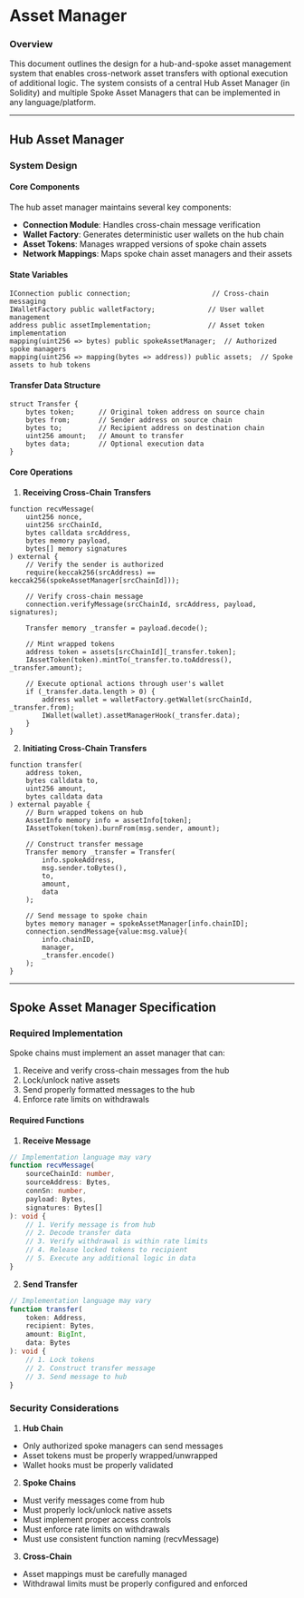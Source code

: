 # Asset Manager

### Overview

This document outlines the design for a hub-and-spoke asset management system that enables cross-network asset transfers with optional execution of additional logic. The system consists of a central Hub Asset Manager (in Solidity) and multiple Spoke Asset Managers that can be implemented in any language/platform.

***

## Hub Asset Manager

### System Design

#### Core Components

The hub asset manager maintains several key components:

* **Connection Module**: Handles cross-chain message verification
* **Wallet Factory**: Generates deterministic user wallets on the hub chain
* **Asset Tokens**: Manages wrapped versions of spoke chain assets
* **Network Mappings**: Maps spoke chain asset managers and their assets

#### State Variables

```solidity:evm/contracts/assetmanager/assetmanager.sol
IConnection public connection;                    // Cross-chain messaging
IWalletFactory public walletFactory;             // User wallet management
address public assetImplementation;              // Asset token implementation
mapping(uint256 => bytes) public spokeAssetManager;  // Authorized spoke managers
mapping(uint256 => mapping(bytes => address)) public assets;  // Spoke assets to hub tokens
```

#### Transfer Data Structure

```solidity
struct Transfer {
    bytes token;      // Original token address on source chain
    bytes from;       // Sender address on source chain
    bytes to;         // Recipient address on destination chain
    uint256 amount;   // Amount to transfer
    bytes data;       // Optional execution data
}
```

#### Core Operations

1. **Receiving Cross-Chain Transfers**

```solidity:evm/contracts/assetmanager/assetmanager.sol
function recvMessage(
    uint256 nonce,
    uint256 srcChainId,
    bytes calldata srcAddress,
    bytes memory payload,
    bytes[] memory signatures
) external {
    // Verify the sender is authorized
    require(keccak256(srcAddress) == keccak256(spokeAssetManager[srcChainId]));
    
    // Verify cross-chain message
    connection.verifyMessage(srcChainId, srcAddress, payload, signatures);

    Transfer memory _transfer = payload.decode();

    // Mint wrapped tokens
    address token = assets[srcChainId][_transfer.token];
    IAssetToken(token).mintTo(_transfer.to.toAddress(), _transfer.amount);

    // Execute optional actions through user's wallet
    if (_transfer.data.length > 0) {
        address wallet = walletFactory.getWallet(srcChainId, _transfer.from);
        IWallet(wallet).assetManagerHook(_transfer.data);
    }
}
```

2. **Initiating Cross-Chain Transfers**

```solidity:evm/contracts/assetmanager/assetmanager.sol
function transfer(
    address token,
    bytes calldata to,
    uint256 amount,
    bytes calldata data
) external payable {
    // Burn wrapped tokens on hub
    AssetInfo memory info = assetInfo[token];
    IAssetToken(token).burnFrom(msg.sender, amount);

    // Construct transfer message
    Transfer memory _transfer = Transfer(
        info.spokeAddress,
        msg.sender.toBytes(),
        to,
        amount,
        data
    );

    // Send message to spoke chain
    bytes memory manager = spokeAssetManager[info.chainID];
    connection.sendMessage{value:msg.value}(
        info.chainID,
        manager,
        _transfer.encode()
    );
}
```

***

## Spoke Asset Manager Specification

### Required Implementation

Spoke chains must implement an asset manager that can:

1. Receive and verify cross-chain messages from the hub
2. Lock/unlock native assets
3. Send properly formatted messages to the hub
4. Enforce rate limits on withdrawals

#### Required Functions

1. **Receive Message**

```typescript
// Implementation language may vary
function recvMessage(
    sourceChainId: number,
    sourceAddress: Bytes,
    connSn: number,
    payload: Bytes,
    signatures: Bytes[]
): void {
    // 1. Verify message is from hub
    // 2. Decode transfer data
    // 3. Verify withdrawal is within rate limits
    // 4. Release locked tokens to recipient
    // 5. Execute any additional logic in data
}
```

2. **Send Transfer**

```typescript
// Implementation language may vary
function transfer(
    token: Address,
    recipient: Bytes,
    amount: BigInt,
    data: Bytes
): void {
    // 1. Lock tokens
    // 2. Construct transfer message
    // 3. Send message to hub
}
```

### Security Considerations

1. **Hub Chain**

* Only authorized spoke managers can send messages
* Asset tokens must be properly wrapped/unwrapped
* Wallet hooks must be properly validated

2. **Spoke Chains**

* Must verify messages come from hub
* Must properly lock/unlock native assets
* Must implement proper access controls
* Must enforce rate limits on withdrawals
* Must use consistent function naming (recvMessage)

3. **Cross-Chain**

* Asset mappings must be carefully managed
* Withdrawal limits must be properly configured and enforced
